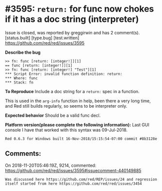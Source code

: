 
#3595: `return:` for func now chokes if it has a doc string (interpreter)
================================================================================
Issue is closed, was reported by greggirwin and has 2 comment(s).
[status.built] [type.bug] [test.written]
<https://github.com/red/red/issues/3595>

**Describe the bug**
```
>> fn: func [return: [integer!]][1]
== func [return: [integer!]][1]
>> fn: func [return: [integer!] "Test"][1]
*** Script Error: invalid function definition: return:
*** Where: func
*** Stack: fn  
```

**To Reproduce**
Include a doc string for a `return:` spec in a function.

This is used in the `arg-info` function in help, been there a very long time, and Red still builds regularly, so seems to be interpreter only.

**Expected behavior**
Should be a valid func decl.

**Platform version(please complete the following information):**
Last GUI console I have that worked with this syntax was 09-Jul-2018.

```
Red 0.6.3 for Windows built 16-Nov-2018/15:15:54-07:00 commit #8b3128e
```


Comments:
--------------------------------------------------------------------------------

On 2018-11-20T05:46:19Z, 9214, commented:
<https://github.com/red/red/issues/3595#issuecomment-440149885>

    Was discussed here https://github.com/red/REP/issues/24 and regression itself started from here https://github.com/red/red/issues/3454

